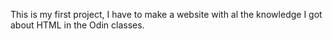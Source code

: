 This is my first project, I have to make a website with al the knowledge I got about HTML in the Odin classes.
